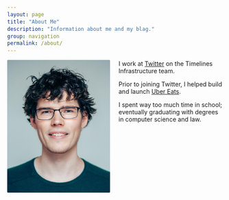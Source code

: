 ```yaml
---
layout: page
title: "About Me"
description: "Information about me and my blag."
group: navigation
permalink: /about/
---
```


<style type="text/css">
.about_me_image {
  max-width: 240px;
  border-radius: 2px;
  margin: 0;
}
@media( min-width: 900px ) {
  .about_me_image {
    margin-right: 20px;
    float: left;
  }
}
</style>

<img src='/images/me.jpg' class='about_me_image' alt="picture of me" />

I work at [Twitter](https://www.twitter.com) on the Timelines Infrastructure team.

Prior to joining Twitter, I helped build and launch [Uber Eats](https://www.ubereats.com/).

I spent way too much time in school; eventually graduating with degrees in computer science and law.
